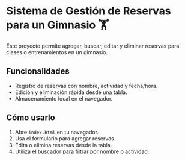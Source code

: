 
# Sistema de Gestión de Reservas para un Gimnasio 🏋️

Este proyecto permite agregar, buscar, editar y eliminar reservas para clases o entrenamientos en un gimnasio.

## Funcionalidades

- Registro de reservas con nombre, actividad y fecha/hora.
- Edición y eliminación rápida desde una tabla.
- Almacenamiento local en el navegador.

## Cómo usarlo

1. Abre `index.html` en tu navegador.
2. Usa el formulario para agregar reservas.
3. Edita o elimina reservas desde la tabla.
4. Utiliza el buscador para filtrar por nombre o actividad.
